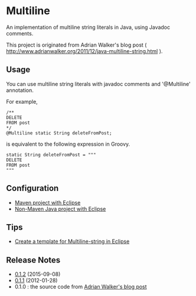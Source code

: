 Multiline
=========

An implementation of multiline string literals in Java, using Javadoc comments. 

This project is originated from Adrian Walker's blog post ( <http://www.adrianwalker.org/2011/12/java-multiline-string.html> ).

## Usage
You can use multiline string literals with javadoc comments and '@Multiline' annotation.

For example,

	/**
	DELETE
 	FROM post
 	*/
	@Multiline static String deleteFromPost;

is equivalent to the following expression in Groovy.

	static String deleteFromPost = """
	DELETE
	FROM post
	"""

## Configuration
- [Maven project with Eclipse](https://github.com/benelog/multiline/wiki/Maven-project-with-Eclipse)
- [Non-Maven Java project with Eclipse](https://github.com/benelog/multiline/wiki/Non-Maven-Java-project-with-Eclipse)

## Tips
- [Create a template for Multiline-string in Eclipse](https://github.com/benelog/multiline/wiki/Create-a-template-for-Multiline-string-in-Eclipse)

## Release Notes
- [0.1.2](https://github.com/benelog/multiline/wiki/0.1.2)  (2015-09-08)
- [0.1.1](https://github.com/benelog/multiline/wiki/0.1.1)  (2012-01-28)
- 0.1.0 : the source code from [Adrian Walker's blog post](http://www.adrianwalker.org/2011/12/java-multiline-string.html)
